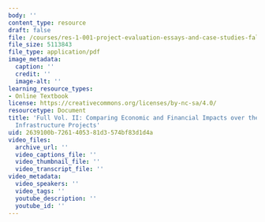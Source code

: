 ```yaml
---
body: ''
content_type: resource
draft: false
file: /courses/res-1-001-project-evaluation-essays-and-case-studies-fall-2023/mitres_1_001_f23_vol2_full.pdf
file_size: 5113843
file_type: application/pdf
image_metadata:
  caption: ''
  credit: ''
  image-alt: ''
learning_resource_types:
- Online Textbook
license: https://creativecommons.org/licenses/by-nc-sa/4.0/
resourcetype: Document
title: 'Full Vol. II: Comparing Economic and Financial Impacts over the Life of Proposed
  Infrastructure Projects'
uid: 2639100b-7261-4053-81d3-574bf83d1d4a
video_files:
  archive_url: ''
  video_captions_file: ''
  video_thumbnail_file: ''
  video_transcript_file: ''
video_metadata:
  video_speakers: ''
  video_tags: ''
  youtube_description: ''
  youtube_id: ''
---
```

